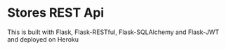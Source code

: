 # Stores REST Api

This is built with Flask, Flask-RESTful, Flask-SQLAlchemy and Flask-JWT and deployed on Heroku